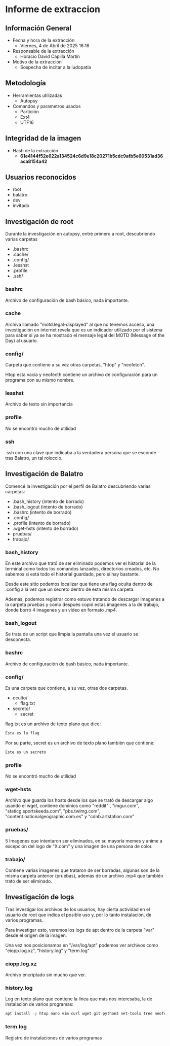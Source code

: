 # Informe de extraccion

## Información General

- Fecha y hora de la extracción
    - Viernes, 4 de Abril de 2025 16:16
- Responsable de la extracción
    - Horacio David Capilla Martín
- Motivo de la extracción
    - Sospecha de incitar a la ludopatía

## Metodología

- Herramientas utilizadas
    - Autopsy
- Comandos y parametros usados
    - Partición
    - Ext4
    - UTF16

## Integridad de la imagen

- Hash de la extracción
    - **61e4144f52e622a134524c6d9e18c20271b5cdc9afb5e60531ad36aca8154a42**


## Usuarios reconocidos

- root
- balatro
- dev
- invitado

## Investigación de root

Durante la investigación en autopsy, entré primero a root, descubriendo varias carpetas

- .bashrc
- .cache/
- .config/
- .lesshst
- .profile
- .ssh/

### bashrc

Archivo de configuración de bash básico, nada importante.

### cache

Archiva llamado "motd.legal-displayed" al que no tenemos acceso, una investigación en internet revela que es un indicador utilizado por el sistema para saber si ya se ha mostrado el mensaje legal del MOTD (Message of the Day) al usuario.

### config/

Carpeta que contiene a su vez otras carpetas, "htop" y "neofetch".

Htop esta vacía y neofecth contiene un archivo de configuración para un programa con su mismo nombre.

### lesshst

Archivo de texto sin importancia

### profile

No se encontró mucho de utilidad

### ssh
.ssh con una clave que indicaba a la verdadera persona que se esconde tras Balatro, un tal roloccio.

## Investigación de Balatro
Comencé la investigación por el perfil de Balatro descubriendo varias carpetas:

-   .bash_history (intento de borrado)
-   .bash_logout (intento de borrado)
-   .bashrc (intento de borrado)
-   .config/
-   .profile (intento de borrado)
-   .wget-hsts (intento de borrado)
-   pruebas/
-   trabajo/

### bash_history
En este archivo que trató de ser eliminado podemos ver el historial de la terminal como todos los comandos lanzados, directorios creados, etc. No sabemos si está todo el historial guardado, pero si hay bastante.

Desde este sitio podemos localizar que tiene una flag oculta dentro de .config a la vez que un secreto dentro de esta misma carpeta.

Además, podemos registrar como estuvo tratando de descargar imagenes a la carpeta pruebas y como después copió estas imagenes a la de trabajo, donde borró 4 imagenes y un video en formato .mp4.

### bash_logout

Se trata de un script que limpia la pantalla una vez el usuario se desconecta.

### bashrc

Archivo de configuración de bash básico, nada importante.

### config/

Es una carpeta que contiene, a su vez, otras dos carpetas.

- oculto/
    - flag.txt
- secreto/
    - secret

flag.txt es un archivo de texto plano que dice:

```bash
Esta es la flag
```

Por su parte, secret es un archivo de texto plano también que contiene:

```bash
Este es un secreto
```

### profile

No se encontró mucho de utilidad

### wget-hsts

Archivo que guarda los hosts desde los que se trató de descargar algo usando el wget, contiene dominios como "reddit" , "imgur.com", "staticg.sportskeeda.com", "pbs.twimg.com", "content.nationalgeographic.com.es" y "cdnb.artstation.com"

### pruebas/

5 Imagenes que intentaron ser eliminados, en su mayoría memes y anime a excepción del logo de "X.com" y una imagen de una persona de color.

### trabajo/

Contiene varias imagenes que trataron de ser borradas, algunas son de la misma carpeta anterior (pruebas), además de un archivo .mp4 que también trató de ser eliminado.

## Investigación de logs

Tras investigar los archivos de los usuarios, hay cierta actividad en el usuario de root que indica el posible uso y, por lo tanto instalación, de varios programas.

Para investigar esto, veremos los logs de apt dentro de la carpeta "var" desde el origen de la imagen.

Una vez nos posicionamos en "/var/log/apt" podemos ver archivos como "eiopp.log.xz", "history.log" y "term.log"

### eiopp.log.xz

Archivo encriptado sin mucho que ver.

### history.log

Log en texto plano que contiene la linea que más nos interesaba, la de instalación de varios programas:

```bash
apt install -y htop nano vim curl wget git python3 net-tools tree neofetch
```

### term.log

Registro de instalaciones de varios programas